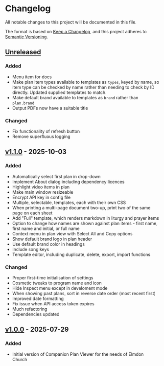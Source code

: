 # Changelog

All notable changes to this project will be documented in this file.

The format is based on [Keep a Changelog](https://keepachangelog.com/en/1.1.0/),
and this project adheres to [Semantic Versioning](https://semver.org/spec/v2.0.0.html).

## [Unreleased]

### Added

- Menu item for docs
- Make plan item types available to templates as `types`, keyed by name, so item type can
  be checked by name rather than needing to check by ID directly. Updated supplied templates
  to match.
- Make default brand available to templates as `brand` rather than `plan.brand`
- Output PDFs now have a suitable title

### Changed

- Fix functionality of refresh button
- Remove superfluous logging

## [v1.1.0] - 2025-10-03

### Added

- Automatically select first plan in drop-down
- Implement About dialog including dependency licences
- Highlight video items in plan
- Make main window resizeable
- Encrypt API key in config file
- Multiple, selectable, templates, each with their own CSS
- When printing a multi-page document two-up, print two of the same page on each sheet
- Add "Full" template, which renders markdown in liturgy and prayer items
- Option to change how names are shown against plan items - first name, first name and initial, or full name
- Context menu in plan view with Select All and Copy options
- Show default brand logo in plan header
- Use default brand color in headings
- Include song keys
- Template editor, including duplicate, delete, export, import functions

### Changed

- Proper first-time initialisation of settings
- Cosmetic tweaks to program name and icon
- Hide Inspect menu except in develoment mode
- When showing past plans, sort in reverse date order (most recent first)
- Improved date formatting
- Fix issue when API access token expires
- Much refactoring
- Dependencies updated

## [v1.0.0] - 2025-07-29

### Added

- Initial version of Companion Plan Viewer for the needs of Elmdon Church

[Unreleased]: https://github.com/hussra/churchsuite-plan-viewer/compare/v1.1.0...HEAD
[v1.1.0]: https://github.com/hussra/churchsuite-plan-viewer/releases/tag/v1.1.0
[v1.0.0]: https://github.com/hussra/churchsuite-plan-viewer/releases/tag/v1.0.0